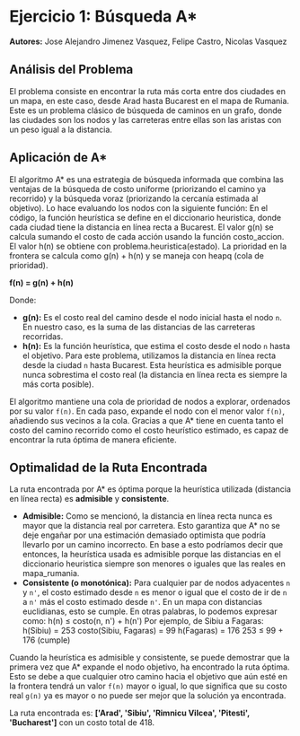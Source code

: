 # Ejercicio 1: Búsqueda A*

**Autores:** Jose Alejandro Jimenez Vasquez, Felipe Castro, Nicolas Vasquez

## Análisis del Problema

El problema consiste en encontrar la ruta más corta entre dos ciudades en un mapa, en este caso, desde Arad hasta Bucarest en el mapa de Rumania. Este es un problema clásico de búsqueda de caminos en un grafo, donde las ciudades son los nodos y las carreteras entre ellas son las aristas con un peso igual a la distancia.

## Aplicación de A*

El algoritmo A* es una estrategia de búsqueda informada que combina las ventajas de la búsqueda de costo uniforme (priorizando el camino ya recorrido) y la búsqueda voraz (priorizando la cercanía estimada al objetivo). Lo hace evaluando los nodos con la siguiente función:
En el código, la función heurística se define en el diccionario heuristica, donde cada ciudad tiene la distancia en línea recta a Bucarest.
El valor g(n) se calcula sumando el costo de cada acción usando la función costo_accion.
El valor h(n) se obtiene con problema.heuristica(estado).
La prioridad en la frontera se calcula como g(n) + h(n) y se maneja con heapq (cola de prioridad).

**f(n) = g(n) + h(n)**

Donde:
- **g(n):** Es el costo real del camino desde el nodo inicial hasta el nodo `n`. En nuestro caso, es la suma de las distancias de las carreteras recorridas.
- **h(n):** Es la función heurística, que estima el costo desde el nodo `n` hasta el objetivo. Para este problema, utilizamos la distancia en línea recta desde la ciudad `n` hasta Bucarest. Esta heurística es admisible porque nunca sobrestima el costo real (la distancia en línea recta es siempre la más corta posible).

El algoritmo mantiene una cola de prioridad de nodos a explorar, ordenados por su valor `f(n)`. En cada paso, expande el nodo con el menor valor `f(n)`, añadiendo sus vecinos a la cola. Gracias a que A* tiene en cuenta tanto el costo del camino recorrido como el costo heurístico estimado, es capaz de encontrar la ruta óptima de manera eficiente.

## Optimalidad de la Ruta Encontrada

La ruta encontrada por A* es óptima porque la heurística utilizada (distancia en línea recta) es **admisible** y **consistente**.

- **Admisible:** Como se mencionó, la distancia en línea recta nunca es mayor que la distancia real por carretera. Esto garantiza que A* no se deje engañar por una estimación demasiado optimista que podría llevarlo por un camino incorrecto. En base a esto podríamos decir que entonces, la heurística usada es admisible porque las distancias en el diccionario heuristica siempre son menores o iguales que las reales en mapa_rumania.
- **Consistente (o monotónica):** Para cualquier par de nodos adyacentes `n` y `n'`, el costo estimado desde `n` es menor o igual que el costo de ir de `n` a `n'` más el costo estimado desde `n'`. En un mapa con distancias euclidianas, esto se cumple.
En otras palabras, lo podemos expresar como: 
h(n) ≤ costo(n, n') + h(n')
Por ejemplo, de Sibiu a Fagaras: 
h(Sibiu) = 253
costo(Sibiu, Fagaras) = 99
h(Fagaras) = 176
253 ≤ 99 + 176  (cumple)

Cuando la heurística es admisible y consistente, se puede demostrar que la primera vez que A* expande el nodo objetivo, ha encontrado la ruta óptima. Esto se debe a que cualquier otro camino hacia el objetivo que aún esté en la frontera tendrá un valor `f(n)` mayor o igual, lo que significa que su costo real `g(n)` ya es mayor o no puede ser mejor que la solución ya encontrada.

La ruta encontrada es: **['Arad', 'Sibiu', 'Rimnicu Vilcea', 'Pitesti', 'Bucharest']** con un costo total de 418.
